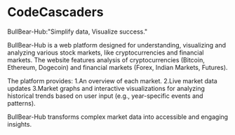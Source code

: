  # CodeCascaders
 BullBear-Hub:"Simplify data, Visualize success."
 
BullBear-Hub is a web platform designed for understanding, visualizing and analyzing various stock markets, like cryptocurrencies and financial markets.
The website features analysis of cryptocurrencies (Bitcoin, Ethereum, Dogecoin) and financial markets (Forex, Indian Markets, Futures).

The platform provides:
1.An overview of each market.
2.Live market data updates
3.Market graphs and interactive visualizations for analyzing historical trends based on user input (e.g., year-specific events and patterns).

BullBear-Hub transforms complex market data into accessible and engaging insights.
